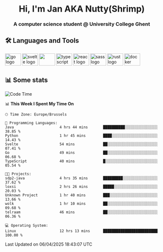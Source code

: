 <h1 align="center">Hi, I'm Jan AKA Nutty(Shrimp)</h1>
<h3 align="center">A computer science student @ University College Ghent</h3>

<h2 align="left">🛠️ Languages and Tools</h2>

###

<div align="left">
  <img src="https://cdn.jsdelivr.net/gh/devicons/devicon/icons/go/go-original.svg" height="40" width="52" alt="go logo"  />
  <img src="https://cdn.jsdelivr.net/gh/devicons/devicon@latest/icons/svelte/svelte-original.svg"  height="40" width="52" alt="svelte logo" />
  <img src="https://cdn.jsdelivr.net/gh/devicons/devicon@latest/icons/tailwindcss/tailwindcss-original.svg" height="40" width="52" />
  <img src="https://cdn.jsdelivr.net/gh/devicons/devicon/icons/typescript/typescript-original.svg" height="40" width="52" alt="typescript logo"  />
  <img src="https://cdn.jsdelivr.net/gh/devicons/devicon/icons/react/react-original.svg" height="40" width="52" alt="react logo"  />
  <img src="https://cdn.jsdelivr.net/gh/devicons/devicon/icons/sass/sass-original.svg" height="40" width="52" alt="sass logo"  />
  <img src="https://cdn.jsdelivr.net/gh/devicons/devicon@latest/icons/rust/rust-original.svg" height="40" width="52" alt="rust logo" />
  <img src="https://cdn.jsdelivr.net/gh/devicons/devicon/icons/docker/docker-original.svg" height="40" width="52" alt="docker logo"  />
</div>

<h2>📊 Some stats</h2>

<!--START_SECTION:waka-->
![Code Time](http://img.shields.io/badge/Code%20Time-5%2C799%20hrs%2045%20mins-blue)

📊 **This Week I Spent My Time On** 

```text
🕑︎ Time Zone: Europe/Brussels

💬 Programming Languages: 
Java                     4 hrs 44 mins       ██████████░░░░░░░░░░░░░░░   38.85 % 
Python                   1 hr 45 mins        ████░░░░░░░░░░░░░░░░░░░░░   14.43 % 
Svelte                   54 mins             ██░░░░░░░░░░░░░░░░░░░░░░░   07.41 % 
Go                       49 mins             ██░░░░░░░░░░░░░░░░░░░░░░░   06.68 % 
TypeScript               40 mins             █░░░░░░░░░░░░░░░░░░░░░░░░   05.54 % 

🐱‍💻 Projects: 
sdp2-java                4 hrs 35 mins       █████████░░░░░░░░░░░░░░░░   37.62 % 
loxsi                    2 hrs 26 mins       █████░░░░░░░░░░░░░░░░░░░░   20.03 % 
Unknown Project          1 hr 40 mins        ███░░░░░░░░░░░░░░░░░░░░░░   13.66 % 
wolk                     1 hr 10 mins        ██░░░░░░░░░░░░░░░░░░░░░░░   09.68 % 
telraam                  46 mins             ██░░░░░░░░░░░░░░░░░░░░░░░   06.36 % 

💻 Operating System: 
Linux                    12 hrs 13 mins      █████████████████████████   100.00 % 
```


 Last Updated on 06/04/2025 18:43:07 UTC
<!--END_SECTION:waka-->
